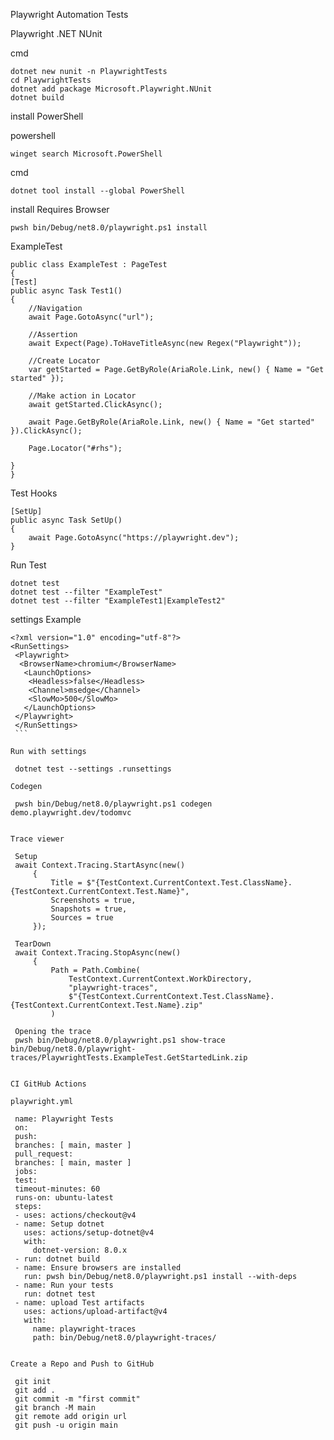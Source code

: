 Playwright Automation Tests 

Playwright .NET NUnit

cmd

    dotnet new nunit -n PlaywrightTests
    cd PlaywrightTests
    dotnet add package Microsoft.Playwright.NUnit
    dotnet build

install PowerShell

powershell

    winget search Microsoft.PowerShell

cmd

    dotnet tool install --global PowerShell


install Requires Browser

    pwsh bin/Debug/net8.0/playwright.ps1 install


ExampleTest

    public class ExampleTest : PageTest
    {
    [Test]
    public async Task Test1()
    {
        //Navigation
        await Page.GotoAsync("url");

        //Assertion
        await Expect(Page).ToHaveTitleAsync(new Regex("Playwright"));

        //Create Locator
        var getStarted = Page.GetByRole(AriaRole.Link, new() { Name = "Get started" });

        //Make action in Locator
        await getStarted.ClickAsync();

        await Page.GetByRole(AriaRole.Link, new() { Name = "Get started" }).ClickAsync();

        Page.Locator("#rhs");

    }
    }

Test Hooks

    [SetUp]
    public async Task SetUp()
    {
        await Page.GotoAsync("https://playwright.dev");
    }

Run Test

    dotnet test 
    dotnet test --filter "ExampleTest"
    dotnet test --filter "ExampleTest1|ExampleTest2"



settings Example
   
   ```
   <?xml version="1.0" encoding="utf-8"?>
   <RunSettings>
    <Playwright>
     <BrowserName>chromium</BrowserName>
      <LaunchOptions>
       <Headless>false</Headless>
       <Channel>msedge</Channel>
       <SlowMo>500</SlowMo>
      </LaunchOptions>
    </Playwright>
    </RunSettings>
    ```
    
Run with settings

    dotnet test --settings .runsettings

Codegen

    pwsh bin/Debug/net8.0/playwright.ps1 codegen demo.playwright.dev/todomvc


Trace viewer

    Setup
    await Context.Tracing.StartAsync(new()
        {
            Title = $"{TestContext.CurrentContext.Test.ClassName}.{TestContext.CurrentContext.Test.Name}",
            Screenshots = true,
            Snapshots = true,
            Sources = true
        });

    TearDown
    await Context.Tracing.StopAsync(new()
        {
            Path = Path.Combine(
                TestContext.CurrentContext.WorkDirectory,
                "playwright-traces",
                $"{TestContext.CurrentContext.Test.ClassName}.{TestContext.CurrentContext.Test.Name}.zip"
            )

    Opening the trace
    pwsh bin/Debug/net8.0/playwright.ps1 show-trace bin/Debug/net8.0/playwright-traces/PlaywrightTests.ExampleTest.GetStartedLink.zip


CI GitHub Actions

playwright.yml

    name: Playwright Tests
    on:
    push:
    branches: [ main, master ]
    pull_request:
    branches: [ main, master ]
    jobs:
    test:
    timeout-minutes: 60
    runs-on: ubuntu-latest
    steps:
    - uses: actions/checkout@v4
    - name: Setup dotnet
      uses: actions/setup-dotnet@v4
      with:
        dotnet-version: 8.0.x
    - run: dotnet build
    - name: Ensure browsers are installed
      run: pwsh bin/Debug/net8.0/playwright.ps1 install --with-deps
    - name: Run your tests
      run: dotnet test
    - name: upload Test artifacts
      uses: actions/upload-artifact@v4
      with:
        name: playwright-traces
        path: bin/Debug/net8.0/playwright-traces/


Create a Repo and Push to GitHub

    git init
    git add .
    git commit -m "first commit"
    git branch -M main
    git remote add origin url
    git push -u origin main 

